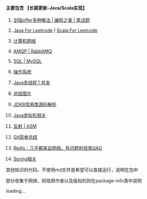 #### 主要包含  【长期更新-Java/Scala实现】

   1. [剑指offer多种解法 | 编程之美 | 笔试题](https://github.com/jxnu-liguobin/Java-Learning-Summary/blob/master/src/cn/edu/jxnu/practice)

   2. [Java For Leetcode](https://github.com/jxnu-liguobin/Java-Learning-Summary/blob/master/src/cn/edu/jxnu/leetcode) |
    [Scala For Leetcode](https://github.com/jxnu-liguobin/Java-Learning-Summary/blob/master/src/cn/edu/jxnu/leetcode/scala) 

   3. [计算机网络](https://github.com/jxnu-liguobin/Java-Learning-Summary/blob/master/src/cn/edu/jxnu/questions/network.md)
   
   4. [AMQP | RabbitMQ](https://github.com/jxnu-liguobin/Java-Learning-Summary/blob/master/src/cn/edu/jxnu/questions/MQ.md)
   
   5. [SQL | MySQL](https://github.com/jxnu-liguobin/Java-Learning-Summary/blob/master/src/cn/edu/jxnu/questions/MySQL.md)
   
   6. [操作系统](https://github.com/jxnu-liguobin/Java-Learning-Summary/blob/master/src/cn/edu/jxnu/questions/OS.md)
 
   7. [Java多线程 | 并发](https://github.com/jxnu-liguobin/Java-Learning-Summary/blob/master/src/cn/edu/jxnu/concurrent/%E5%A4%9A%E7%BA%BF%E7%A8%8B.md)

   8. [总结图片](https://github.com/jxnu-liguobin/Java-Learning-Summary/blob/master/src/cn/edu/jxnu/practice/picture)

   9. [JDK8常用类源码解析](https://github.com/jxnu-liguobin/Java-Learning-Summary/blob/master/src/cn/edu/jxnu/sourcecode/sourcecode.md)

   10. [Java虚拟机相关](https://github.com/jxnu-liguobin/Java-Learning-Summary/blob/master/src/cn/edu/jxnu/jvm/classloader)

   11. [反射 | ASM](https://github.com/jxnu-liguobin/Java-Learning-Summary/blob/master/src/cn/edu/jxnu/reflect/asm/ASM.md)
   
   12. [Git简单总结](https://github.com/jxnu-liguobin/Java-Learning-Summary/blob/master/src/cn/edu/jxnu/questions/Git.md)

   13. [Redis：几乎都来自网络，有问题别找我QAQ](https://github.com/jxnu-liguobin/Java-Learning-Summary/blob/master/src/cn/edu/jxnu/questions/redis.md)
   
   14. [Spring相关](https://github.com/jxnu-liguobin/Java-Learning-Summary/blob/master/src/cn/edu/jxnu/questions/spring.md)
   
   其他知识的代码。不使用md文件是希望可以直接运行，说明在包中

   部分收集于网络，知晓原作者以及版权的则在package-info类中说明
 
   loading...
